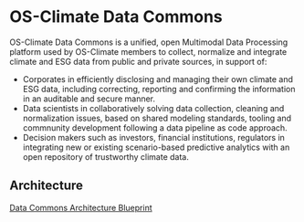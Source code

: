 # OS-Climate Data Commons
OS-Climate Data Commons is a unified, open Multimodal Data Processing platform used by OS-Climate members to collect, normalize and integrate climate and ESG data from public and private sources, in support of:

- Corporates in efficiently disclosing and managing their own climate and ESG data, including correcting, reporting and confirming the information in an auditable and secure manner.
- Data scientists in collaboratively solving data collection, cleaning and normalization issues, based on shared modeling standards, tooling and commnunity development following a data pipeline as code approach.
- Decision makers such as investors, financial institutions, regulators in integrating new or existing scenario-based predictive analytics with an open repository of trustworthy climate data.

## Architecture
[Data Commons Architecture Blueprint](https://github.com/os-climate/os_c_data_commons/blob/main/os-c-data-commons-architecture-blueprint.md)
